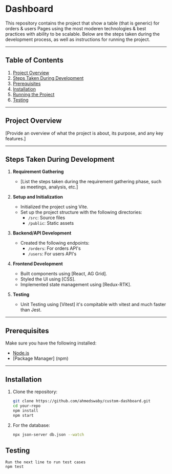 # Dashboard

This repository contains the project that show a table (that is generic) for orders & users Pages using the most moderen technologies & best practices with ability to be scalable. Below are the steps taken during the development process, as well as instructions for running the project.

---

## Table of Contents
1. [Project Overview](#project-overview)
2. [Steps Taken During Development](#steps-taken-during-development)
3. [Prerequisites](#prerequisites)
4. [Installation](#installation)
5. [Running the Project](#running-the-project)
6. [Testing](#testing)

---

## Project Overview

[Provide an overview of what the project is about, its purpose, and any key features.]

---

## Steps Taken During Development

1. **Requirement Gathering**  
   - [List the steps taken during the requirement gathering phase, such as meetings, analysis, etc.]

2. **Setup and Initialization**  
   - Initialized the project using Vite.  
   - Set up the project structure with the following directories:
     - `/src`: Source files
     - `/public`: Static assets

3. **Backend/API Development**  
   - Created the following endpoints:
     - `/orders`: For orders API's
     - `/users`: For users API's

4. **Frontend Development**  
   - Built components using [React, AG Grid].  
   - Styled the UI using [CSS].  
   - Implemented state management using [Redux-RTK].

5. **Testing**  
   - Unit Testing using [Vitest] it's compitable with vitest and much faster than Jest.  

---

## Prerequisites

Make sure you have the following installed:

- [Node.js](https://nodejs.org/)
- [Package Manager] (npm)

---

## Installation

1. Clone the repository:
   ```bash
   git clone https://github.com/ahmedswaby/custom-dashboard.git
   cd your-repo
   npm install
   npm start
    ```

2. For the database:
    ```bash
    npx json-server db.json --watch
    ```

  
## Testing 
    Run the next line to run test cases
    npm test

